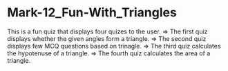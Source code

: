 # Mark-12_Fun-With_Triangles


This is a fun quiz that displays four quizes to the user.
=> The first quiz displays whether the given angles form a triangle.
=> The second quiz displays few MCQ questions based on trinagle.
=> The third quiz calculates the hypotenuse of a triangle.
=> The fourth quiz calculates the area of a triangle.
